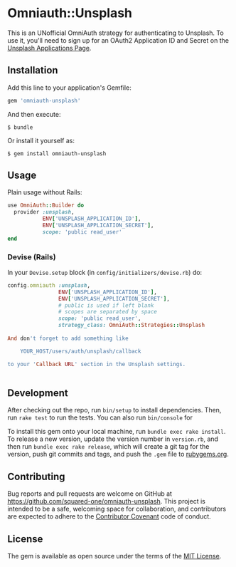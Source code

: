 # Omniauth::Unsplash

This is an UNofficial OmniAuth strategy for authenticating to Unsplash. To
use it, you'll need to sign up for an OAuth2 Application ID and Secret
on the [Unsplash Applications Page](https://unsplash.com/oauth/applications).

## Installation

Add this line to your application's Gemfile:

```ruby
gem 'omniauth-unsplash'
```

And then execute:

    $ bundle

Or install it yourself as:

    $ gem install omniauth-unsplash

## Usage

Plain usage without Rails:    

```ruby
use OmniAuth::Builder do
  provider :unsplash, 
           ENV['UNSPLASH_APPLICATION_ID'], 
           ENV['UNSPLASH_APPLICATION_SECRET'],
           scope: 'public read_user'
end
```
    
### Devise (Rails)

In your `Devise.setup` block (in `config/initializers/devise.rb`) do:

```ruby
config.omniauth :unsplash,
                ENV['UNSPLASH_APPLICATION_ID'],
                ENV['UNSPLASH_APPLICATION_SECRET'],
                # public is used if left blank
                # scopes are separated by space
                scope: 'public read_user',
                strategy_class: OmniAuth::Strategies::Unsplash
                
And don't forget to add something like

    YOUR_HOST/users/auth/unsplash/callback 

to your 'Callback URL' section in the Unsplash settings.
                
```

## Development

After checking out the repo, run `bin/setup` to install dependencies. Then, run `rake test` to run the tests. You can also run `bin/console` for 

To install this gem onto your local machine, run `bundle exec rake install`. To release a new version, update the version number in `version.rb`, and then run `bundle exec rake release`, which will create a git tag for the version, push git commits and tags, and push the `.gem` file to [rubygems.org](https://rubygems.org).

## Contributing

Bug reports and pull requests are welcome on GitHub at https://github.com/squared-one/omniauth-unsplash. This project is intended to be a safe, welcoming space for collaboration, and contributors are expected to adhere to the [Contributor Covenant](http://contributor-covenant.org) code of conduct.


## License

The gem is available as open source under the terms of the [MIT License](http://opensource.org/licenses/MIT).

